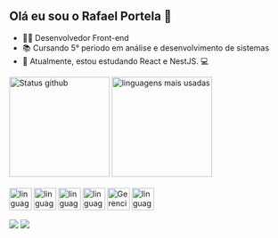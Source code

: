 ## Olá eu sou o Rafael Portela 👋

<!--
**Raf1d3/raf1d3** is a ✨ _special_ ✨ repository because its `README.md` (this file) appears on your GitHub profile.

Here are some ideas to get you started:
-->
- 👨‍💻 Desenvolvedor Front-end
- 📚 Cursando 5° periodo em análise e desenvolvimento de sistemas
- 🌱 Atualmente, estou estudando React e NestJS. 💻

<div>
  <img height="180px" alt="Status github" src="https://github-readme-stats.vercel.app/api?username=raf1d3&theme=transparent&show_icons=true&hide_border=true&count_private=true">  
  </img>
  <img height="180px" alt="linguagens mais usadas" src="https://github-readme-stats.vercel.app/api/top-langs/?username=raf1d3&theme=transparent&show_icons=true&hide_border=true&layout=compact">  
  </img>
</div>
<div style="display: inline_block"><br>
  <img align="center" height="40px" alt="linguagem javaScript" src="https://cdn.jsdelivr.net/gh/devicons/devicon@latest/icons/javascript/javascript-original.svg" />
  <img align="center" height="40px" alt="linguagem java" src="https://cdn.jsdelivr.net/gh/devicons/devicon@latest/icons/java/java-original.svg" />
  <img align="center" height="40px" alt="linguagem html5" src="https://cdn.jsdelivr.net/gh/devicons/devicon@latest/icons/html5/html5-original.svg" />
  <img align="center" height="40px" alt="linguagem css3" src="https://cdn.jsdelivr.net/gh/devicons/devicon@latest/icons/css3/css3-original.svg" />
  <img align="center" height="40px" alt="Gerenciador Wordpress" src="https://cdn.jsdelivr.net/gh/devicons/devicon@latest/icons/wordpress/wordpress-plain.svg" />
  <img align="center" height="40px" alt="linguagem python" src="https://cdn.jsdelivr.net/gh/devicons/devicon@latest/icons/python/python-original.svg" />
</div>
<br>
<div> 
  <a href="mailto:pmrafa9@gmail.com"><img src="https://camo.githubusercontent.com/8a15df73eefc8d613bab8230d8859b6328119607d14846dd1f1e0e9b526126b2/68747470733a2f2f696d672e736869656c64732e696f2f62616467652f2d476d61696c2d2532333333333f7374796c653d666f722d7468652d6261646765266c6f676f3d676d61696c266c6f676f436f6c6f723d7768697465" data-canonical-src="https://img.shields.io/badge/-Gmail-%23333?style=for-the-badge&amp;logo=gmail&amp;logoColor=white" style="max-width: 100%;"></a>
  <a href="https://www.linkedin.com/in/rafael-portela-moreira/" rel="nofollow"><img src="https://camo.githubusercontent.com/7fee771b415a6f144501304c2c4074aa62a0dd96ddc0f8c0aafd95ac0af584c1/68747470733a2f2f696d672e736869656c64732e696f2f62616467652f2d4c696e6b6564496e2d2532333030373742353f7374796c653d666f722d7468652d6261646765266c6f676f3d6c696e6b6564696e266c6f676f436f6c6f723d7768697465" data-canonical-src="https://img.shields.io/badge/-LinkedIn-%230077B5?style=for-the-badge&amp;logo=linkedin&amp;logoColor=white" style="max-width: 100%;"></a> 
</div>


